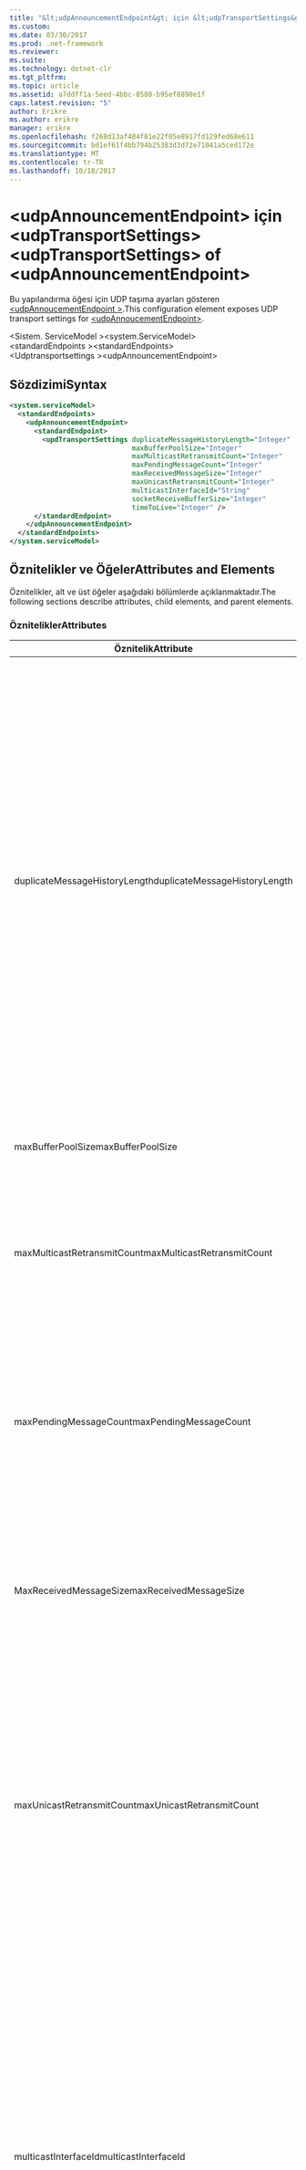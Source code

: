 ```yaml
---
title: "&lt;udpAnnouncementEndpoint&gt; için &lt;udpTransportSettings&gt;"
ms.custom: 
ms.date: 03/30/2017
ms.prod: .net-framework
ms.reviewer: 
ms.suite: 
ms.technology: dotnet-clr
ms.tgt_pltfrm: 
ms.topic: article
ms.assetid: a7ddff1a-5eed-4bbc-8580-b95ef8890e1f
caps.latest.revision: "5"
author: Erikre
ms.author: erikre
manager: erikre
ms.openlocfilehash: f268d13af484f81e22f05e8917fd129fed68e611
ms.sourcegitcommit: bd1ef61f4bb794b25383d3d72e71041a5ced172e
ms.translationtype: MT
ms.contentlocale: tr-TR
ms.lasthandoff: 10/18/2017
---
```

# <a name="ltudptransportsettingsgt-of-ltudpannouncementendpointgt"></a><span data-ttu-id="72c81-102">&lt;udpAnnouncementEndpoint&gt; için &lt;udpTransportSettings&gt;</span><span class="sxs-lookup"><span data-stu-id="72c81-102">&lt;udpTransportSettings&gt; of &lt;udpAnnouncementEndpoint&gt;</span></span>
<span data-ttu-id="72c81-103">Bu yapılandırma öğesi için UDP taşıma ayarları gösteren [ \<udpAnnoucementEndpoint >](../../../../../docs/framework/configure-apps/file-schema/wcf/udpannoucementendpoint.md).</span><span class="sxs-lookup"><span data-stu-id="72c81-103">This configuration element exposes UDP transport settings for [\<udpAnnoucementEndpoint>](../../../../../docs/framework/configure-apps/file-schema/wcf/udpannoucementendpoint.md).</span></span>  
  
<span data-ttu-id="72c81-104">\<Sistem. ServiceModel ></span><span class="sxs-lookup"><span data-stu-id="72c81-104">\<system.ServiceModel></span></span>  
<span data-ttu-id="72c81-105">\<standardEndpoints ></span><span class="sxs-lookup"><span data-stu-id="72c81-105">\<standardEndpoints></span></span>  
<span data-ttu-id="72c81-106">\<Udptransportsettings ></span><span class="sxs-lookup"><span data-stu-id="72c81-106">\<udpAnnouncementEndpoint></span></span>  
  
## <a name="syntax"></a><span data-ttu-id="72c81-107">Sözdizimi</span><span class="sxs-lookup"><span data-stu-id="72c81-107">Syntax</span></span>  
  
```xml  
<system.serviceModel>  
  <standardEndpoints>
    <udpAnnouncementEndpoint>
      <standardEndpoint>
        <updTransportSettings duplicateMessageHistoryLength="Integer" 
                              maxBufferPoolSize="Integer" 
                              maxMulticastRetransmitCount="Integer" 
                              maxPendingMessageCount="Integer" 
                              maxReceivedMessageSize="Integer" 
                              maxUnicastRetransmitCount="Integer" 
                              multicastInterfaceId="String" 
                              socketReceiveBufferSize="Integer" 
                              timeToLive="Integer" />
      </standardEndpoint>
    </udpAnnouncementEndpoint>
  </standardEndpoints>  
</system.serviceModel>  
```  
  
## <a name="attributes-and-elements"></a><span data-ttu-id="72c81-108">Öznitelikler ve Öğeler</span><span class="sxs-lookup"><span data-stu-id="72c81-108">Attributes and Elements</span></span>  
 <span data-ttu-id="72c81-109">Öznitelikler, alt ve üst öğeler aşağıdaki bölümlerde açıklanmaktadır.</span><span class="sxs-lookup"><span data-stu-id="72c81-109">The following sections describe attributes, child elements, and parent elements.</span></span>  
  
### <a name="attributes"></a><span data-ttu-id="72c81-110">Öznitelikler</span><span class="sxs-lookup"><span data-stu-id="72c81-110">Attributes</span></span>  
  
|<span data-ttu-id="72c81-111">Öznitelik</span><span class="sxs-lookup"><span data-stu-id="72c81-111">Attribute</span></span>|<span data-ttu-id="72c81-112">Açıklama</span><span class="sxs-lookup"><span data-stu-id="72c81-112">Description</span></span>|  
|---------------|-----------------|  
|<span data-ttu-id="72c81-113">duplicateMessageHistoryLength</span><span class="sxs-lookup"><span data-stu-id="72c81-113">duplicateMessageHistoryLength</span></span>|<span data-ttu-id="72c81-114">Yinelenen iletileri tanımlamak için aktarım tarafından kullanılan ileti karmaları en fazla sayısını belirten bir tamsayı.</span><span class="sxs-lookup"><span data-stu-id="72c81-114">An integer that specifies the maximum number of message hashes used by the transport for identifying duplicate messages.</span></span>  <span data-ttu-id="72c81-115">Yinelenen algılama TransportManager düzeyinde gerçekleştirilir.</span><span class="sxs-lookup"><span data-stu-id="72c81-115">Duplicate detection will be done at the TransportManager level.</span></span> <span data-ttu-id="72c81-116">Bu özellik 0 olarak ayarlanması yinelenen algılama devre dışı bırakır.</span><span class="sxs-lookup"><span data-stu-id="72c81-116">Setting this property to 0 disables duplicate detection.</span></span><br /><br /> <span data-ttu-id="72c81-117">Bu öznitelik, sistem yöneticileri veya yinelenen ileti algılama algoritmalarını devre dışı bırakma geliştiriciler sağlar.</span><span class="sxs-lookup"><span data-stu-id="72c81-117">This attribute allows system administrators or developers to turn off duplicate message detection algorithms.</span></span> <span data-ttu-id="72c81-118">Bu, kendi yinelenen algılama algoritması uygulamak istiyorsanız tercih edilebilir.</span><span class="sxs-lookup"><span data-stu-id="72c81-118">This may be desirable if you want to implement your own duplicate detection algorithm.</span></span><br /><br /> <span data-ttu-id="72c81-119">4112 varsayılandır.</span><span class="sxs-lookup"><span data-stu-id="72c81-119">The default is 4112.</span></span>|  
|<span data-ttu-id="72c81-120">maxBufferPoolSize</span><span class="sxs-lookup"><span data-stu-id="72c81-120">maxBufferPoolSize</span></span>|<span data-ttu-id="72c81-121">Arabellek havuzlarını aktarım tarafından kullanılan en büyük boyutunu belirten bir tamsayı.</span><span class="sxs-lookup"><span data-stu-id="72c81-121">An integer that specifies the maximum size of any buffer pools used by the transport.</span></span>|  
|<span data-ttu-id="72c81-122">maxMulticastRetransmitCount</span><span class="sxs-lookup"><span data-stu-id="72c81-122">maxMulticastRetransmitCount</span></span>|<span data-ttu-id="72c81-123">En fazla kaç kez ileti (ilk gönderme ek olarak) iletilmelidir belirten bir tamsayı.</span><span class="sxs-lookup"><span data-stu-id="72c81-123">An integer that specifies the maximum number of times the message should be retransmitted (in addition to the first send).</span></span><br /><br /> <span data-ttu-id="72c81-124">Varsayılan değer 2'dir.</span><span class="sxs-lookup"><span data-stu-id="72c81-124">The default is 2.</span></span>|  
|<span data-ttu-id="72c81-125">maxPendingMessageCount</span><span class="sxs-lookup"><span data-stu-id="72c81-125">maxPendingMessageCount</span></span>|<span data-ttu-id="72c81-126">Aldı, ancak henüz bir tek kanal örneğinin InputQueue kaldırıldı iletilerinin sayısını belirten bir tamsayı.</span><span class="sxs-lookup"><span data-stu-id="72c81-126">An integer that specifies the maximum number of messages that have been received but not yet removed from the InputQueue for an individual channel instance.</span></span>  <span data-ttu-id="72c81-127">InputQueue bekleyen ileti sayısı sınırına erişti, ileti bırakılır.</span><span class="sxs-lookup"><span data-stu-id="72c81-127">If the InputQueue has hit its pending message count limit, the message will be dropped.</span></span><br /><br /> <span data-ttu-id="72c81-128">Varsayılan değer 32'dir.</span><span class="sxs-lookup"><span data-stu-id="72c81-128">The default is 32.</span></span>|  
|<span data-ttu-id="72c81-129">MaxReceivedMessageSize</span><span class="sxs-lookup"><span data-stu-id="72c81-129">maxReceivedMessageSize</span></span>|<span data-ttu-id="72c81-130">Bağlama tarafından işlenebilen bir ileti boyutu üst sınırı belirten bir tamsayı.</span><span class="sxs-lookup"><span data-stu-id="72c81-130">An integer that specifies the maximum size for a message that can be processed by the binding.</span></span><br /><br /> <span data-ttu-id="72c81-131">65507 varsayılan değerdir.</span><span class="sxs-lookup"><span data-stu-id="72c81-131">The default value is 65507.</span></span>|  
|<span data-ttu-id="72c81-132">maxUnicastRetransmitCount</span><span class="sxs-lookup"><span data-stu-id="72c81-132">maxUnicastRetransmitCount</span></span>|<span data-ttu-id="72c81-133">En fazla kaç kez ileti (ilk gönderme ek olarak) iletilmelidir belirten bir tamsayı.</span><span class="sxs-lookup"><span data-stu-id="72c81-133">An integer that specifies the maximum number of times the message should be retransmitted (in addition to the first send).</span></span>  <span data-ttu-id="72c81-134">İleti bir tek noktaya yayın adresine gönderilir ve karşılık gelen bir RelatesTo üstbilgiyle bir yanıt iletisi aldı, aktarım erken (yapılandırılmış kaç kez yeniden göndermeden önce) sonlandırabilir.</span><span class="sxs-lookup"><span data-stu-id="72c81-134">If the message is sent to a unicast address and a response message is received with a corresponding RelatesTo header, then retransmission may terminate early (before retransmitting the configured number of times).</span></span><br /><br /> <span data-ttu-id="72c81-135">Varsayılan değer 1’dir.</span><span class="sxs-lookup"><span data-stu-id="72c81-135">The default value is 1.</span></span>|  
|<span data-ttu-id="72c81-136">multicastInterfaceId</span><span class="sxs-lookup"><span data-stu-id="72c81-136">multicastInterfaceId</span></span>|<span data-ttu-id="72c81-137">Çok noktaya yayın trafiğine çok ana bilgisayarlı makinelerdeki gönderilip alınırken kullanılması gereken ağ bağdaştırıcısı benzersiz olarak tanımlayan bir dize.</span><span class="sxs-lookup"><span data-stu-id="72c81-137">A string that uniquely identifies the network adapter that should be used when sending and receiving multicast traffic on multi-homed machines.</span></span> <span data-ttu-id="72c81-138">Çalışma zamanında, daha sonra ayarlamak için kullanılan arabirim dizinini aramak için bu öznitelik değeri aktarımını kullanacak `IP_MULTICAST_IF` ve `IPV6_MULTICAST_IF` yuva seçenekleri.</span><span class="sxs-lookup"><span data-stu-id="72c81-138">At runtime, the transport will use this attribute value to lookup the interface index, which is then used to set the `IP_MULTICAST_IF` and `IPV6_MULTICAST_IF` socket options.</span></span>  <span data-ttu-id="72c81-139">Aynı arabirim dizinini çok noktaya yayın grubu eklerken varsa kullanılır.</span><span class="sxs-lookup"><span data-stu-id="72c81-139">The same interface index will be used when joining a multicast group, if applicable.</span></span><br /><br /> <span data-ttu-id="72c81-140">Varsayılan değer `null` şeklindedir.</span><span class="sxs-lookup"><span data-stu-id="72c81-140">The default value is `null`.</span></span>|  
|<span data-ttu-id="72c81-141">socketReceiveBufferSize</span><span class="sxs-lookup"><span data-stu-id="72c81-141">socketReceiveBufferSize</span></span>|<span data-ttu-id="72c81-142">Temel alınan WinSock yuvası üzerinde alış arabelleği boyutu belirten bir tamsayı.</span><span class="sxs-lookup"><span data-stu-id="72c81-142">An integer that specifies the receive buffer size on the underlying WinSock socket.</span></span><br /><br /> <span data-ttu-id="72c81-143">Bir kullanıcı bir alıcı kanalının bu öznitelik veri aldığında sistem nasıl davranacağını denetlemek için bağlamada kullanın.</span><span class="sxs-lookup"><span data-stu-id="72c81-143">A user of a receiving channel can use this attribute on the Binding to control how the system behaves when it receives data.</span></span>  <span data-ttu-id="72c81-144">Örneğin, gelen WCF iletileri maksimum eşik kullanan bir uygulama göz önüne alındığında, bu öznitelik için daha yüksek bir değer kullanarak uygulamayı bunları işleyebilmesi için beklenirken WinSock arabellekte yığın iletileri olanak tanır.</span><span class="sxs-lookup"><span data-stu-id="72c81-144">For example, given an application that is consuming inbound WCF messages at the maximum threshold, using a higher value for this attribute would allow messages to stack up in the WinSock buffer while waiting for the application to be able to process them.</span></span>  <span data-ttu-id="72c81-145">Daha düşük bir değere aynı durumda kullanarak kesiliyor iletilerinde neden olur. Bu öznitelik temel WinSock gösterir `SO_RCVBUF` yuva seçeneği. Bu öznitelik değeri boyutu en az olmalıdır `maxReceivedMessageSize`.</span><span class="sxs-lookup"><span data-stu-id="72c81-145">Using a lower value in the same situation would result in messages getting dropped.This attribute exposes the underlying WinSock `SO_RCVBUF` socket option.This attribute value must be at least the size of `maxReceivedMessageSize`.</span></span>   <span data-ttu-id="72c81-146">Bir değere küçüktür ayarlamak `maxReceivedMessageSize` çalışma zamanı özel durumuna neden.</span><span class="sxs-lookup"><span data-stu-id="72c81-146">Setting it to a value smaller than the `maxReceivedMessageSize` will result in runtime exception.</span></span><br /><br /> <span data-ttu-id="72c81-147">Varsayılan değer 65536'dır.</span><span class="sxs-lookup"><span data-stu-id="72c81-147">The default value is 65536.</span></span>|  
|<span data-ttu-id="72c81-148">TimeToLive</span><span class="sxs-lookup"><span data-stu-id="72c81-148">timeToLive</span></span>|<span data-ttu-id="72c81-149">Çok noktaya yayın paketinin erişebilen ağ kesimi durak sayısını belirten bir tamsayı.</span><span class="sxs-lookup"><span data-stu-id="72c81-149">An integer that specifies the number of network segment hops that a multicast packet can traverse.</span></span>  <span data-ttu-id="72c81-150">Bu öznitelik ile ilişkili işlevselliği kullanıma sunan `IP_MULTICAST_TTL` ve `IP_TTL` yuva seçenekleri.</span><span class="sxs-lookup"><span data-stu-id="72c81-150">This attribute exposes the functionality associated with the `IP_MULTICAST_TTL` and `IP_TTL` socket options.</span></span><br /><br /> <span data-ttu-id="72c81-151">Varsayılan değer 1’dir.</span><span class="sxs-lookup"><span data-stu-id="72c81-151">The default value is 1.</span></span>|  
  
### <a name="child-elements"></a><span data-ttu-id="72c81-152">Alt Öğeler</span><span class="sxs-lookup"><span data-stu-id="72c81-152">Child Elements</span></span>  
 <span data-ttu-id="72c81-153">Yok.</span><span class="sxs-lookup"><span data-stu-id="72c81-153">None.</span></span>  
  
### <a name="parent-elements"></a><span data-ttu-id="72c81-154">Üst Öğeler</span><span class="sxs-lookup"><span data-stu-id="72c81-154">Parent Elements</span></span>  
  
|<span data-ttu-id="72c81-155">Öğe</span><span class="sxs-lookup"><span data-stu-id="72c81-155">Element</span></span>|<span data-ttu-id="72c81-156">Açıklama</span><span class="sxs-lookup"><span data-stu-id="72c81-156">Description</span></span>|  
|-------------|-----------------|  
|[<span data-ttu-id="72c81-157">\<udpAnnoucementEndpoint ></span><span class="sxs-lookup"><span data-stu-id="72c81-157">\<udpAnnoucementEndpoint></span></span>](../../../../../docs/framework/configure-apps/file-schema/wcf/udpannoucementendpoint.md)|<span data-ttu-id="72c81-158">Sözleşme ve UDP bağlama aktarım duyuru sabit sahip standart uç noktası.</span><span class="sxs-lookup"><span data-stu-id="72c81-158">A standard endpoint that has fixed announcement contract and UDP transport binding.</span></span>|  
  
## <a name="see-also"></a><span data-ttu-id="72c81-159">Ayrıca Bkz.</span><span class="sxs-lookup"><span data-stu-id="72c81-159">See Also</span></span>  
 <xref:System.ServiceModel.Discovery.UdpTransportSettings>
